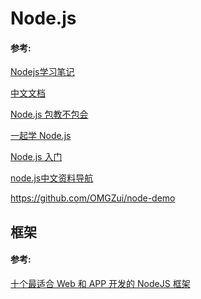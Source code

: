 Node.js
=======

#### 参考:

[Nodejs学习笔记](https://github.com/chyingp/nodejs-learning-guide)

[中文文档](http://nodejs.cn/api/)

[Node.js 包教不包会](https://github.com/alsotang/node-lessons)

[一起学 Node.js](https://github.com/nswbmw/N-blog)

[Node.js 入门](https://cnodejs.org/getstart)

[node.js中文资料导航](https://github.com/youyudehexie/node123)

https://github.com/OMGZui/node-demo



## 框架

#### 参考:

[十个最适合 Web 和 APP 开发的 NodeJS 框架](http://www.cnblogs.com/MineLV/p/5444125.html)